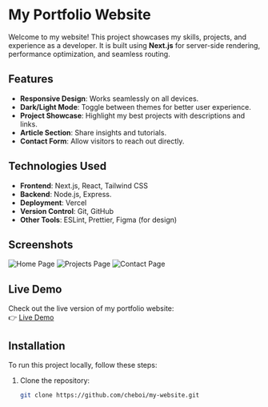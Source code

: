 # My Portfolio Website

Welcome to my website! This project showcases my skills, projects, and experience as a developer. It is built using **Next.js** for server-side rendering, performance optimization, and seamless routing.

## Features

- **Responsive Design**: Works seamlessly on all devices.
- **Dark/Light Mode**: Toggle between themes for better user experience.
- **Project Showcase**: Highlight my best projects with descriptions and links.
- **Article Section**: Share insights and tutorials.
- **Contact Form**: Allow visitors to reach out directly.

## Technologies Used

- **Frontend**: Next.js, React, Tailwind CSS
- **Backend**: Node.js, Express.
- **Deployment**: Vercel
- **Version Control**: Git, GitHub
- **Other Tools**: ESLint, Prettier, Figma (for design)

## Screenshots

![Home Page](/screenshots/home.png)
![Projects Page](/screenshots/projects.png)
![Contact Page](/screenshots/contact.png)

## Live Demo

Check out the live version of my portfolio website:  
👉 [Live Demo](https://my-website-seven-livid.vercel.app/)

## Installation

To run this project locally, follow these steps:

1. Clone the repository:
   ```bash
   git clone https://github.com/cheboi/my-website.git
